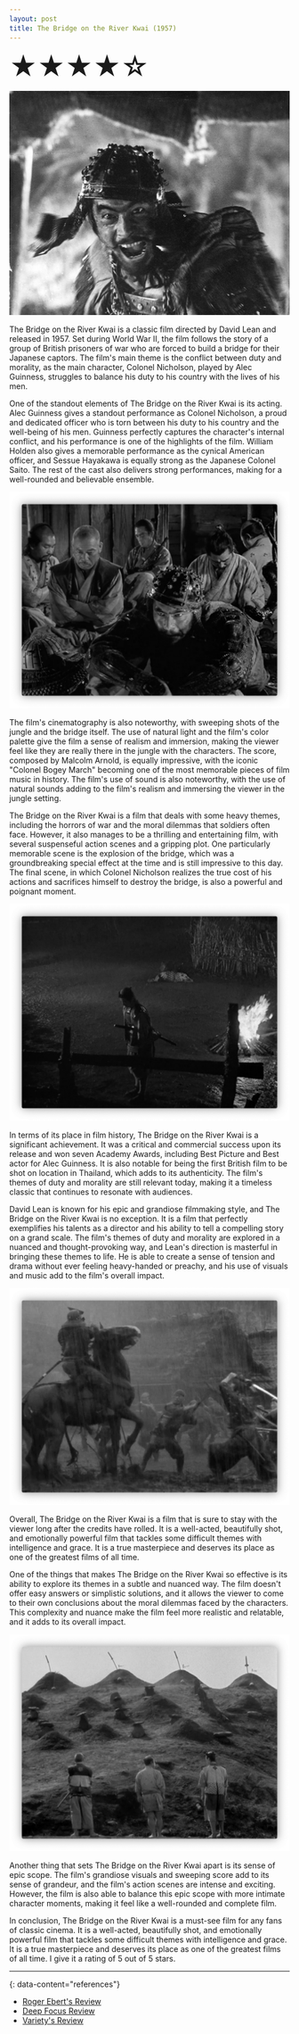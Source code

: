 ```yaml
---
layout: post
title: The Bridge on the River Kwai (1957)
---
```

<font size=7>★★★★☆</font>

![img](https://raw.githubusercontent.com/abadari3/abadari3.github.io/master/_images/sevensamurai1.jpeg)

The Bridge on the River Kwai is a classic film directed by David Lean and released in 1957. Set during World War II, the film follows the story of a group of British prisoners of war who are forced to build a bridge for their Japanese captors. The film's main theme is the conflict between duty and morality, as the main character, Colonel Nicholson, played by Alec Guinness, struggles to balance his duty to his country with the lives of his men.

One of the standout elements of The Bridge on the River Kwai is its acting. Alec Guinness gives a standout performance as Colonel Nicholson, a proud and dedicated officer who is torn between his duty to his country and the well-being of his men. Guinness perfectly captures the character's internal conflict, and his performance is one of the highlights of the film. William Holden also gives a memorable performance as the cynical American officer, and Sessue Hayakawa is equally strong as the Japanese Colonel Saito. The rest of the cast also delivers strong performances, making for a well-rounded and believable ensemble.

<img src="https://raw.githubusercontent.com/abadari3/abadari3.github.io/master/_images/sevensamurai3.png" class="rightfloat" > 

The film's cinematography is also noteworthy, with sweeping shots of the jungle and the bridge itself. The use of natural light and the film's color palette give the film a sense of realism and immersion, making the viewer feel like they are really there in the jungle with the characters. The score, composed by Malcolm Arnold, is equally impressive, with the iconic "Colonel Bogey March" becoming one of the most memorable pieces of film music in history. The film's use of sound is also noteworthy, with the use of natural sounds adding to the film's realism and immersing the viewer in the jungle setting.

The Bridge on the River Kwai is a film that deals with some heavy themes, including the horrors of war and the moral dilemmas that soldiers often face. However, it also manages to be a thrilling and entertaining film, with several suspenseful action scenes and a gripping plot. One particularly memorable scene is the explosion of the bridge, which was a groundbreaking special effect at the time and is still impressive to this day. The final scene, in which Colonel Nicholson realizes the true cost of his actions and sacrifices himself to destroy the bridge, is also a powerful and poignant moment.


<img src="https://raw.githubusercontent.com/abadari3/abadari3.github.io/master/_images/sevensamurai4.png" class="leftfloat"> 

In terms of its place in film history, The Bridge on the River Kwai is a significant achievement. It was a critical and commercial success upon its release and won seven Academy Awards, including Best Picture and Best actor for Alec Guinness. It is also notable for being the first British film to be shot on location in Thailand, which adds to its authenticity. The film's themes of duty and morality are still relevant today, making it a timeless classic that continues to resonate with audiences.

David Lean is known for his epic and grandiose filmmaking style, and The Bridge on the River Kwai is no exception. It is a film that perfectly exemplifies his talents as a director and his ability to tell a compelling story on a grand scale. The film's themes of duty and morality are explored in a nuanced and thought-provoking way, and Lean's direction is masterful in bringing these themes to life. He is able to create a sense of tension and drama without ever feeling heavy-handed or preachy, and his use of visuals and music add to the film's overall impact.

<img src="https://raw.githubusercontent.com/abadari3/abadari3.github.io/master/_images/sevensamurai6.png" class="rightfloat" > 

Overall, The Bridge on the River Kwai is a film that is sure to stay with the viewer long after the credits have rolled. It is a well-acted, beautifully shot, and emotionally powerful film that tackles some difficult themes with intelligence and grace. It is a true masterpiece and deserves its place as one of the greatest films of all time.

One of the things that makes The Bridge on the River Kwai so effective is its ability to explore its themes in a subtle and nuanced way. The film doesn't offer easy answers or simplistic solutions, and it allows the viewer to come to their own conclusions about the moral dilemmas faced by the characters. This complexity and nuance make the film feel more realistic and relatable, and it adds to its overall impact.

<img src="https://raw.githubusercontent.com/abadari3/abadari3.github.io/master/_images/sevensamurai5.png" class="rightfloat" > 

Another thing that sets The Bridge on the River Kwai apart is its sense of epic scope. The film's grandiose visuals and sweeping score add to its sense of grandeur, and the film's action scenes are intense and exciting. However, the film is also able to balance this epic scope with more intimate character moments, making it feel like a well-rounded and complete film.

In conclusion, The Bridge on the River Kwai is a must-see film for any fans of classic cinema. It is a well-acted, beautifully shot, and emotionally powerful film that tackles some difficult themes with intelligence and grace. It is a true masterpiece and deserves its place as one of the greatest films of all time. I give it a rating of 5 out of 5 stars.


---
{: data-content="references"}
- [Roger Ebert's Review](https://www.rogerebert.com/reviews/great-movie-the-bridge-on-the-river-kwai-1957)
- [Deep Focus Review](https://deepfocusreview.com/definitives/the-bridge-on-the-river-kwai/)
- [Variety's Review](https://variety.com/1957/film/reviews/the-bridge-on-the-river-kwai-2-1200418413/)
